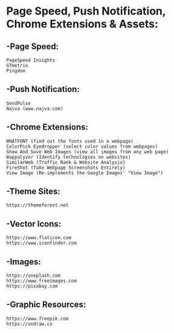 
# Page Speed, Push Notification, Chrome Extensions & Assets:
## -Page Speed:
```
PageSpeed Insights
GTmetrix
Pingdom
```

## -Push Notification:
```
SendPulse
Najva (www.najva.com) 
```

## -Chrome Extensions:
```
WHATFONT (find out the fonts used in a webpage)
ColorPick Eyedropper (select color values from webpages)
Show And Save Web Images (view all images from any web page)
Wappalyzer (Identify technologies on websites)
SimilarWeb (Traffic Rank & Website Analysis)
FireShot (Take Webpage Screenshots Entirely)
View Image (Re-implements the Google Images' "View Image")
```

## -Theme Sites:
```
https://themeforest.net
```

## -Vector Icons:
```
https://www.flaticon.com
https://www.iconfinder.com
```

## -Images:
```
https://unsplash.com
https://www.freeimages.com
https://pixabay.com
```

## -Graphic Resources:
```
https://www.freepik.com
https://undraw.co
```




